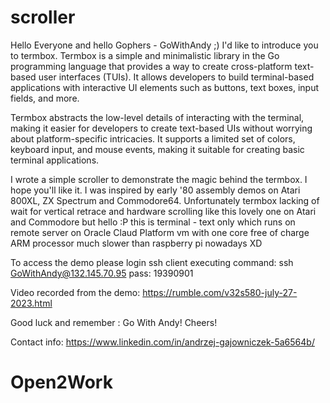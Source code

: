 # scroller

Hello Everyone and hello Gophers - GoWithAndy ;)
I'd like to introduce you to termbox. 
Termbox is a simple and minimalistic library in the Go programming language
that provides a way to create cross-platform text-based user interfaces (TUIs).
It allows developers to build terminal-based applications 
with interactive UI elements such as buttons, text boxes, input fields, and more.

Termbox abstracts the low-level details of interacting with the terminal, 
making it easier for developers to create text-based UIs without worrying 
about platform-specific intricacies. It supports a limited set of colors, 
keyboard input, and mouse events, making it suitable for creating basic 
terminal applications.

I wrote a simple scroller to demonstrate the magic behind the termbox. 
I hope you'll like it. I was inspired by early '80 assembly demos on Atari 800XL, 
ZX Spectrum and Commodore64. 
Unfortunately termbox lacking of wait for vertical retrace and hardware scrolling 
like this lovely one on Atari and Commodore but hello :P 
this is terminal - text only which runs on remote server on Oracle Claud Platform 
vm with one core free of charge ARM processor much slower than raspberry pi nowadays XD

To access the demo please login ssh client executing command:
 ssh GoWithAndy@132.145.70.95
pass: 19390901

Video recorded from the demo: https://rumble.com/v32s580-july-27-2023.html


Good luck and remember : Go With Andy!
Cheers!

Contact info:
https://www.linkedin.com/in/andrzej-gajowniczek-5a6564b/


# Open2Work
